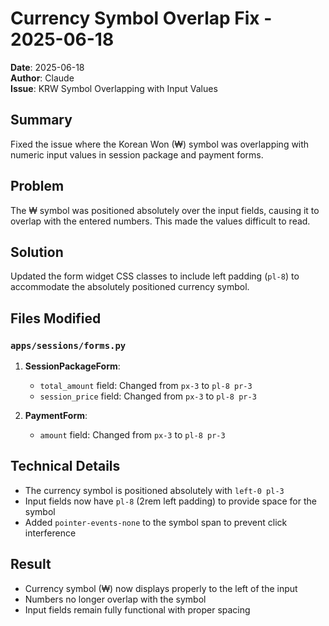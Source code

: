 # Currency Symbol Overlap Fix - 2025-06-18

**Date**: 2025-06-18  
**Author**: Claude  
**Issue**: KRW Symbol Overlapping with Input Values

## Summary

Fixed the issue where the Korean Won (₩) symbol was overlapping with numeric input values in session package and payment forms.

## Problem

The ₩ symbol was positioned absolutely over the input fields, causing it to overlap with the entered numbers. This made the values difficult to read.

## Solution

Updated the form widget CSS classes to include left padding (`pl-8`) to accommodate the absolutely positioned currency symbol.

## Files Modified

### `apps/sessions/forms.py`

1. **SessionPackageForm**:
   - `total_amount` field: Changed from `px-3` to `pl-8 pr-3`
   - `session_price` field: Changed from `px-3` to `pl-8 pr-3`

2. **PaymentForm**:
   - `amount` field: Changed from `px-3` to `pl-8 pr-3`

## Technical Details

- The currency symbol is positioned absolutely with `left-0 pl-3`
- Input fields now have `pl-8` (2rem left padding) to provide space for the symbol
- Added `pointer-events-none` to the symbol span to prevent click interference

## Result

- Currency symbol (₩) now displays properly to the left of the input
- Numbers no longer overlap with the symbol
- Input fields remain fully functional with proper spacing